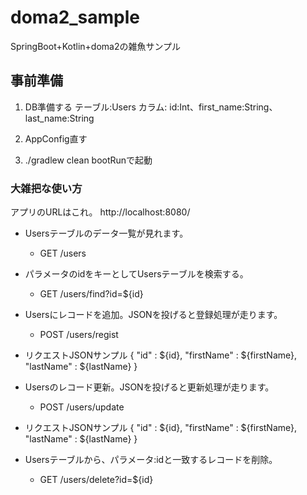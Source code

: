 # doma2_sample
SpringBoot+Kotlin+doma2の雑魚サンプル

## 事前準備
1. DB準備する
テーブル:Users
カラム: id:Int、first_name:String、last_name:String

2. AppConfig直す

3. ./gradlew clean bootRunで起動

### 大雑把な使い方
アプリのURLはこれ。
http://localhost:8080/

* Usersテーブルのデータ一覧が見れます。
  * GET /users

* パラメータのidをキーとしてUsersテーブルを検索する。
  * GET /users/find?id=${id}

* Usersにレコードを追加。JSONを投げると登録処理が走ります。
  * POST /users/regist
 * リクエストJSONサンプル
{
    "id" : ${id},
    "firstName" : ${firstName},
    "lastName" : ${lastName}
}

* Usersのレコード更新。JSONを投げると更新処理が走ります。
  * POST /users/update
 * リクエストJSONサンプル
{
    "id" : ${id},
    "firstName" : ${firstName},
    "lastName" : ${lastName}
}

* Usersテーブルから、パラメータ:idと一致するレコードを削除。
  * GET /users/delete?id=${id}